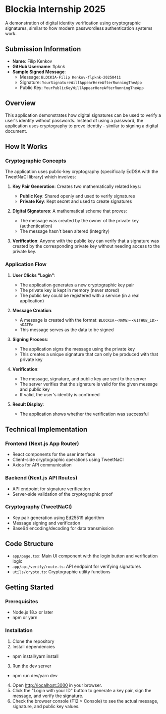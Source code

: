 # Blockia Internship 2025
A demonstration of digital identity verification using cryptographic signatures, similar to how modern passwordless authentication systems work.

## Submission Information

- **Name**: Filip Kenkov
- **GitHub Username**: flpknk
- **Sample Signed Message**: 
  - Message: `BLOCKIA-Filip Kenkov-flpknk-20250411`
  - Signature: `YourSignatureWillAppearHereAfterRunningTheApp`
  - Public Key: `YourPublicKeyWillAppearHereAfterRunningTheApp`

## Overview

This application demonstrates how digital signatures can be used to verify a user's identity without passwords. Instead of using a password, the application uses cryptography to prove identity - similar to signing a digital document.

## How It Works

### Cryptographic Concepts

The application uses public-key cryptography (specifically EdDSA with the TweetNaCl library) which involves:

1. **Key Pair Generation**: Creates two mathematically related keys:
   - **Public Key**: Shared openly and used to verify signatures
   - **Private Key**: Kept secret and used to create signatures

2. **Digital Signatures**: A mathematical scheme that proves:
   - The message was created by the owner of the private key (authentication)
   - The message hasn't been altered (integrity)

3. **Verification**: Anyone with the public key can verify that a signature was created by the corresponding private key without needing access to the private key.

### Application Flow

1. **User Clicks "Login"**:
   - The application generates a new cryptographic key pair
   - The private key is kept in memory (never stored)
   - The public key could be registered with a service (in a real application)

2. **Message Creation**:
   - A message is created with the format: `BLOCKIA-<NAME>-<GITHUB_ID>-<DATE>`
   - This message serves as the data to be signed

3. **Signing Process**:
   - The application signs the message using the private key
   - This creates a unique signature that can only be produced with that private key

4. **Verification**:
   - The message, signature, and public key are sent to the server
   - The server verifies that the signature is valid for the given message and public key
   - If valid, the user's identity is confirmed

5. **Result Display**:
   - The application shows whether the verification was successful

## Technical Implementation

### Frontend (Next.js App Router)

- React components for the user interface
- Client-side cryptographic operations using TweetNaCl
- Axios for API communication

### Backend (Next.js API Routes)

- API endpoint for signature verification
- Server-side validation of the cryptographic proof

### Cryptography (TweetNaCl)

- Key pair generation using Ed25519 algorithm
- Message signing and verification
- Base64 encoding/decoding for data transmission

## Code Structure

- `app/page.tsx`: Main UI component with the login button and verification logic
- `app/api/verify/route.ts`: API endpoint for verifying signatures
- `utils/crypto.ts`: Cryptographic utility functions

## Getting Started

### Prerequisites

- Node.js 18.x or later
- npm or yarn

### Installation

1. Clone the repository
2. Install dependencies
- npm install/yarn install
3. Run the dev server
- npm run dev/yarn dev
4. Open [http://localhost:3000](http://localhost:3000) in your browser.
5. Click the "Login with your ID" button to generate a key pair, sign the message, and verify the signature.
6. Check the browser console (F12 > Console) to see the actual message, signature, and public key values.